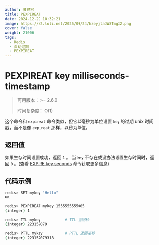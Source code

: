 ```yaml
---
author: 黄健宏
title: PEXPIREAT
date: 2024-12-29 10:32:21
image: https://s2.loli.net/2025/09/24/hzeyjtaJWSTmg32.png
cover: false
weight: 21006
tags:
  - Redis
  - 自动过期
  - PEXPIREAT
---
```


# PEXPIREAT key milliseconds-timestamp

> 可用版本： >= 2.6.0
> 
> 时间复杂度： O(1)

这个命令和 `expireat` 命令类似，但它以毫秒为单位设置 `key` 的过期 unix 时间戳，而不是像 `expireat` 那样，以秒为单位。

## 返回值

如果生存时间设置成功，返回 `1` 。 当 `key` 不存在或没办法设置生存时间时，返回 `0` 。(查看 [EXPIRE key seconds](expire.html) 命令获取更多信息)

## 代码示例

```bash
redis> SET mykey "Hello"
OK

redis> PEXPIREAT mykey 1555555555005
(integer) 1

redis> TTL mykey           # TTL 返回秒
(integer) 223157079

redis> PTTL mykey          # PTTL 返回毫秒
(integer) 223157079318
```
